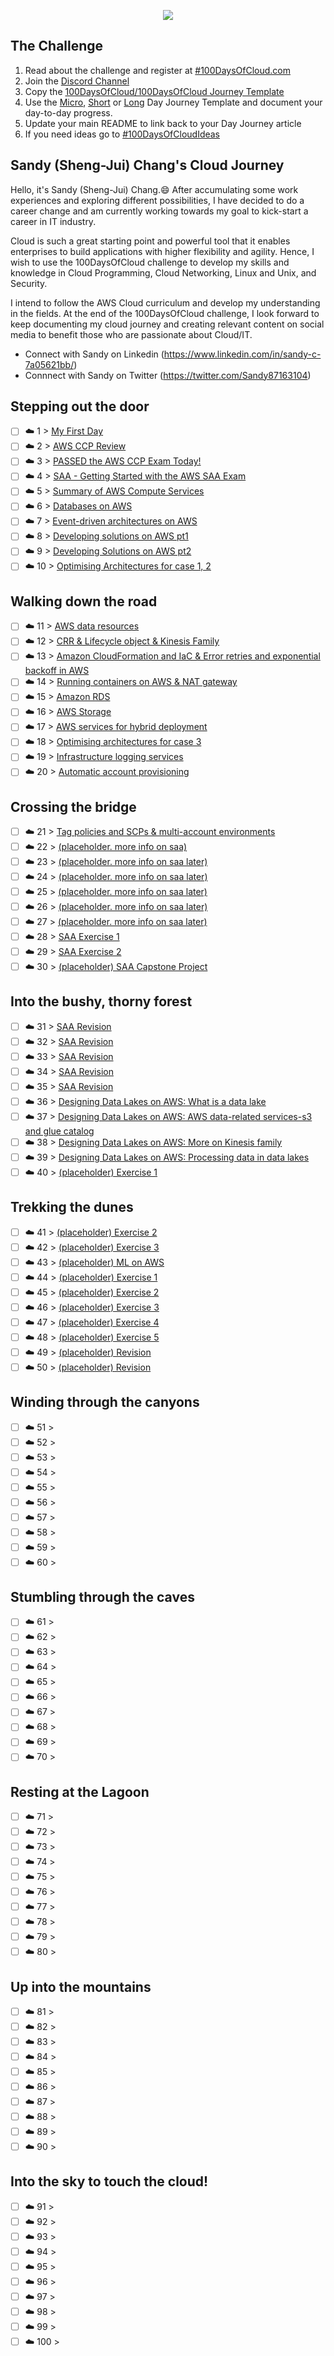 <p align="center">
  <img src="banner.png">
</p>

## The Challenge
1. Read about the challenge and register at [#100DaysOfCloud.com](https://100DaysOfCloud.com)
2. Join the [Discord Channel](https://discord.gg/c6Db8nY)
3. Copy the [100DaysOfCloud/100DaysOfCloud Journey Template](https://github.com/100DaysOfCloud/100DaysOfCloud/generate)
4. Use the [Micro](Templates/000-DAY-ARTICLE-MICRO-TEMPLATE.md), [Short](Templates/001-DAY-ARTICLE-SHORT-TEMPLATE.md) or [Long](Templates/002-DAY-ARTICLE-LONG-TEMPLATE.md) Day Journey Template and document your day-to-day progress.
5. Update your main README to link back to your Day Journey article
4. If you need ideas go to [#100DaysOfCloudIdeas](https://github.com/100DaysOfCloud/100DaysOfCloudIdeas)

## Sandy (Sheng-Jui) Chang's Cloud Journey
Hello, it's Sandy (Sheng-Jui) Chang.😄 After accumulating some work experiences and exploring different possibilities, I have decided to do a career change and am currently working towards my goal to kick-start a career in IT industry. 

Cloud is such a great starting point and powerful tool that it enables enterprises to build applications with higher flexibility and agility. Hence, I wish to use the 100DaysOfCloud challenge to develop my skills and knowledge in Cloud Programming, Cloud Networking, Linux and Unix, and Security. 

I intend to follow the AWS Cloud curriculum and develop my understanding in the fields. At the end of the 100DaysOfCloud challenge, I look forward to keep documenting my cloud journey and creating relevant content on social media to benefit those who are passionate about Cloud/IT. 

- Connect with Sandy on Linkedin (https://www.linkedin.com/in/sandy-c-7a05621bb/)
- Connnect with Sandy on Twitter (https://twitter.com/Sandy87163104)

## Stepping out the door

- [ ] ☁️ 1 > [My First Day](Journey/001/Readme.md)
- [ ] ☁️ 2 > [AWS CCP Review](Journey/002/Readme.md)
- [ ] ☁️ 3 > [PASSED the AWS CCP Exam Today!](Journey/003/Readme.md)
- [ ] ☁️ 4 > [SAA - Getting Started with the AWS SAA Exam](Journey/004/Readme.md)
- [ ] ☁️ 5 > [Summary of AWS Compute Services](Journey/005/Readme.md)
- [ ] ☁️ 6 > [Databases on AWS](Journey/006/Readme.md)
- [ ] ☁️ 7 > [Event-driven architectures on AWS](Journey/007/Readme.md)
- [ ] ☁️ 8 > [Developing solutions on AWS pt1](Journey/008/Readme.md)
- [ ] ☁️ 9 > [Developing Solutions on AWS pt2](Journey/009/Readme.md)
- [ ] ☁️ 10 > [Optimising Architectures for case 1, 2](Journey/010/Readme.md)

## Walking down the road

- [ ] ☁️ 11 > [AWS data resources](Journey/011/Readme.md)
- [ ] ☁️ 12 > [CRR & Lifecycle object & Kinesis Family](Journey/012/Readme.md)
- [ ] ☁️ 13 > [Amazon CloudFormation and IaC & Error retries and exponential backoff in AWS](Journey/013/Readme.md)
- [ ] ☁️ 14 > [Running containers on AWS & NAT gateway](Journey/014/Readme.md)
- [ ] ☁️ 15 > [Amazon RDS](Journey/015/Readme.md)
- [ ] ☁️ 16 > [AWS Storage](Journey/016/Readme.md)
- [ ] ☁️ 17 > [AWS services for hybrid deployment](Journey/017/Readme.md)
- [ ] ☁️ 18 > [Optimising architectures for case 3](Journey/018/Readme.md)
- [ ] ☁️ 19 > [Infrastructure logging services](Journey/019/Readme.md)
- [ ] ☁️ 20 > [Automatic account provisioning](Journey/020/Readme.md)

## Crossing the bridge

- [ ] ☁️ 21 > [Tag policies and SCPs & multi-account environments](Journey/021/Readme.md)
- [ ] ☁️ 22 > [(placeholder. more info on saa)](Journey/022/Readme.md)
- [ ] ☁️ 23 > [(placeholder. more info on saa later)](Journey/023/Readme.md)
- [ ] ☁️ 24 > [(placeholder. more info on saa later)](Journey/024/Readme.md)
- [ ] ☁️ 25 > [(placeholder. more info on saa later)](Journey/025/Readme.md)
- [ ] ☁️ 26 > [(placeholder. more info on saa later)](Journey/026/Readme.md)
- [ ] ☁️ 27 > [(placeholder. more info on saa later)](Journey/027/Readme.md)
- [ ] ☁️ 28 > [SAA Exercise 1 ](Journey/028/Readme.md)
- [ ] ☁️ 29 > [SAA Exercise 2](Journey/029/Readme.md)
- [ ] ☁️ 30 > [(placeholder) SAA Capstone Project](Journey/030/Readme.md)

## Into the bushy, thorny forest

- [ ] ☁️ 31 > [SAA Revision](Journey/031/Readme.md)
- [ ] ☁️ 32 > [SAA Revision](Journey/032/Readme.md)
- [ ] ☁️ 33 > [SAA Revision](Journey/033/Readme.md)
- [ ] ☁️ 34 > [SAA Revision](Journey/034/Readme.md)
- [ ] ☁️ 35 > [SAA Revision](Journey/035/Readme.md)
- [ ] ☁️ 36 > [Designing Data Lakes on AWS: What is a data lake](Journey/036/Readme.md)
- [ ] ☁️ 37 > [Designing Data Lakes on AWS: AWS data-related services-s3 and glue catalog](Journey/037/Readme.md)
- [ ] ☁️ 38 > [Designing Data Lakes on AWS: More on Kinesis family](Journey/038/Readme.md)
- [ ] ☁️ 39 > [Designing Data Lakes on AWS: Processing data in data lakes](Journey/039/Readme.md)
- [ ] ☁️ 40 > [(placeholder) Exercise 1](Journey/040/Readme.md)

## Trekking the dunes

- [ ] ☁️ 41 > [(placeholder) Exercise 2](Journey/041/Readme.md)
- [ ] ☁️ 42 > [(placeholder) Exercise 3 ](Journey/042/Readme.md)
- [ ] ☁️ 43 > [(placeholder) ML on AWS](Journey/043/Readme.md)
- [ ] ☁️ 44 > [(placeholder) Exercise 1](Journey/044/Readme.md)
- [ ] ☁️ 45 > [(placeholder) Exercise 2](Journey/045/Readme.md)
- [ ] ☁️ 46 > [(placeholder) Exercise 3](Journey/046/Readme.md)
- [ ] ☁️ 47 > [(placeholder) Exercise 4](Journey/047/Readme.md)
- [ ] ☁️ 48 > [(placeholder) Exercise 5](Journey/048/Readme.md)
- [ ] ☁️ 49 > [(placeholder) Revision](Journey/049/Readme.md)
- [ ] ☁️ 50 > [(placeholder) Revision](Journey/050/Readme.md)

## Winding through the canyons

- [ ] ☁️ 51 > [](Journey/051/Readme.md)
- [ ] ☁️ 52 > [](Journey/052/Readme.md)
- [ ] ☁️ 53 > [](Journey/053/Readme.md)
- [ ] ☁️ 54 > [](Journey/054/Readme.md)
- [ ] ☁️ 55 > [](Journey/055/Readme.md)
- [ ] ☁️ 56 > [](Journey/056/Readme.md)
- [ ] ☁️ 57 > [](Journey/057/Readme.md)
- [ ] ☁️ 58 > [](Journey/058/Readme.md)
- [ ] ☁️ 59 > [](Journey/059/Readme.md)
- [ ] ☁️ 60 > [](Journey/060/Readme.md)

## Stumbling through the caves

- [ ] ☁️ 61 > [](Journey/061/Readme.md)
- [ ] ☁️ 62 > [](Journey/062/Readme.md)
- [ ] ☁️ 63 > [](Journey/063/Readme.md)
- [ ] ☁️ 64 > [](Journey/064/Readme.md)
- [ ] ☁️ 65 > [](Journey/065/Readme.md)
- [ ] ☁️ 66 > [](Journey/066/Readme.md)
- [ ] ☁️ 67 > [](Journey/067/Readme.md)
- [ ] ☁️ 68 > [](Journey/068/Readme.md)
- [ ] ☁️ 69 > [](Journey/069/Readme.md)
- [ ] ☁️ 70 > [](Journey/070/Readme.md)

## Resting at the Lagoon

- [ ] ☁️ 71 > [](Journey/071/Readme.md)
- [ ] ☁️ 72 > [](Journey/072/Readme.md)
- [ ] ☁️ 73 > [](Journey/073/Readme.md)
- [ ] ☁️ 74 > [](Journey/074/Readme.md)
- [ ] ☁️ 75 > [](Journey/075/Readme.md)
- [ ] ☁️ 76 > [](Journey/076/Readme.md)
- [ ] ☁️ 77 > [](Journey/077/Readme.md)
- [ ] ☁️ 78 > [](Journey/078/Readme.md)
- [ ] ☁️ 79 > [](Journey/079/Readme.md)
- [ ] ☁️ 80 > [](Journey/080/Readme.md)

## Up into the mountains

- [ ] ☁️ 81 > [](Journey/081/Readme.md)
- [ ] ☁️ 82 > [](Journey/082/Readme.md)
- [ ] ☁️ 83 > [](Journey/083/Readme.md)
- [ ] ☁️ 84 > [](Journey/084/Readme.md)
- [ ] ☁️ 85 > [](Journey/085/Readme.md)
- [ ] ☁️ 86 > [](Journey/086/Readme.md)
- [ ] ☁️ 87 > [](Journey/087/Readme.md)
- [ ] ☁️ 88 > [](Journey/088/Readme.md)
- [ ] ☁️ 89 > [](Journey/089/Readme.md)
- [ ] ☁️ 90 > [](Journey/090/Readme.md)

## Into the sky to touch the cloud!

- [ ] ☁️ 91 > [](Journey/091/Readme.md)
- [ ] ☁️ 92 > [](Journey/092/Readme.md)
- [ ] ☁️ 93 > [](Journey/093/Readme.md)
- [ ] ☁️ 94 > [](Journey/094/Readme.md)
- [ ] ☁️ 95 > [](Journey/095/Readme.md)
- [ ] ☁️ 96 > [](Journey/096/Readme.md)
- [ ] ☁️ 97 > [](Journey/097/Readme.md)
- [ ] ☁️ 98 > [](Journey/098/Readme.md)
- [ ] ☁️ 99 > [](Journey/099/Readme.md)
- [ ] ☁️ 100 > [](Journey/100/Readme.md)
